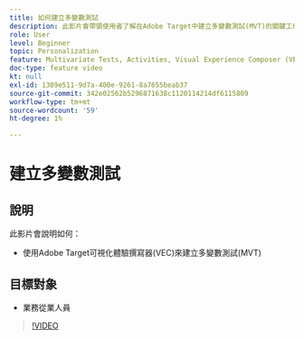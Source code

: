 ```yaml
---
title: 如何建立多變數測試
description: 此影片會帶領使用者了解在Adobe Target中建立多變數測試(MVT)的關鍵工作流程。 了解建立和解譯MVT的步驟。
role: User
level: Beginner
topic: Personalization
feature: Multivariate Tests, Activities, Visual Experience Composer (VEC)
doc-type: feature video
kt: null
exl-id: 1389e511-9d7a-400e-9261-8a7655beab37
source-git-commit: 342e02562b5296871638c1120114214df6115809
workflow-type: tm+mt
source-wordcount: '59'
ht-degree: 1%

---
```


# 建立多變數測試

## 說明

此影片會說明如何：

* 使用Adobe Target可視化體驗撰寫器(VEC)來建立多變數測試(MVT)

## 目標對象

* 業務從業人員

>[!VIDEO](https://video.tv.adobe.com/v/17395/?quality=12)

